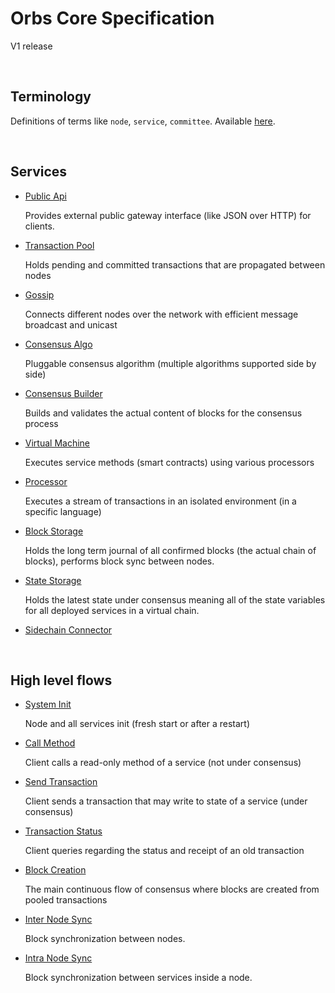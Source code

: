 # Orbs Core Specification

V1 release

&nbsp;
## Terminology

Definitions of terms like `node`, `service`, `committee`. Available [here](terminology.md).

&nbsp;
## Services

* [Public Api](behaviors/services/public-api.md)

  Provides external public gateway interface (like JSON over HTTP) for clients.

* [Transaction Pool](behaviors/services/transaction-pool.md)

  Holds pending and committed transactions that are propagated between nodes

* [Gossip](behaviors/services/gossip.md)

  Connects different nodes over the network with efficient message broadcast and unicast

* [Consensus Algo](behaviors/services/consensus-algo.md)

  Pluggable consensus algorithm (multiple algorithms supported side by side)

* [Consensus Builder](behaviors/services/consensus-builder.md)

  Builds and validates the actual content of blocks for the consensus process

* [Virtual Machine](behaviors/services/virtual-machine.md)

  Executes service methods (smart contracts) using various processors

* [Processor](behaviors/services/processor.md)

  Executes a stream of transactions in an isolated environment (in a specific language)

* [Block Storage](behaviors/services/block-storage.md)

  Holds the long term journal of all confirmed blocks (the actual chain of blocks), performs block sync between nodes.

* [State Storage](behaviors/services/state-storage.md)

  Holds the latest state under consensus meaning all of the state variables for all deployed services in a virtual chain.

* [Sidechain Connector](behaviors/services/sidechain-connector.md)

&nbsp;
## High level flows

* [System Init](behaviors/flows/system-init.md)

  Node and all services init (fresh start or after a restart)

* [Call Method](behaviors/flows/call-method.md)

  Client calls a read-only method of a service (not under consensus)

* [Send Transaction](behaviors/flows/send-transaction.md)

  Client sends a transaction that may write to state of a service (under consensus)

* [Transaction Status](behaviors/flows/transaction-status.md)

  Client queries regarding the status and receipt of an old transaction

* [Block Creation](behaviors/flows/block-creation.md)

  The main continuous flow of consensus where blocks are created from pooled transactions

* [Inter Node Sync](behaviors/flows/inter-node-sync.md)

  Block synchronization between nodes.

* [Intra Node Sync](behaviors/flows/intra-node-sync.md)

  Block synchronization between services inside a node.
